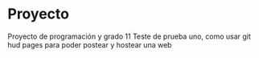 # Proyecto
Proyecto de programación y grado 11
Teste de prueba uno, como usar git hud pages para poder postear y hostear una web 
